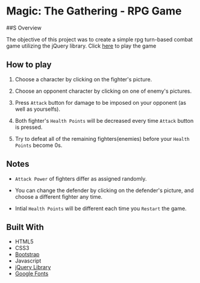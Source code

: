 # Magic: The Gathering - RPG Game

##S Overview

The objective of this project was to create a simple rpg turn-based combat game utilizing the jQuery library.
Click [here](https://thnlsn.github.io/rpg-fight/) to play the game

## How to play

1. Choose a character by clicking on the fighter's picture.

2. Choose an opponent character by clicking on one of enemy's pictures.

3. Press `Attack` button for damage to be imposed on your opponent (as well as yourselfs).

4. Both fighter's `Health Points` will be decreased every time `Attack` button is pressed.

5. Try to defeat all of the remaining fighters(enemies) before your `Health Points` become 0s.

## Notes

-   `Attack Power` of fighters differ as assigned randomly.

-   You can change the defender by clicking on the defender's picture, and choose a different fighter any time.

-   Intial `Health Points` will be different each time you `Restart` the game.

## Built With

-   HTML5
-   CSS3
-   [Bootstrap](https://getbootstrap.com/)
-   Javascript
-   [jQuery Library](https://jquery.com/)
-   [Google Fonts](https://fonts.google.com/)

